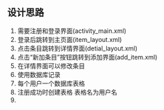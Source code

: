 ## 设计思路
1. 需要注册和登录界面(activity_main.xml)
2. 登录后跳转到主页面(item_layout.xml)
3. 点击条目跳转到详情界面(detial_layout.xml)
4. 点击“新加条目”按钮跳转到添加界面(add_item.xml)
5. 在详情界面可以修改条目
6. 使用数据库记录
7. 每个用户一个数据库表格
8. 注册成功时创建表格 表格名为用户名
9. 
